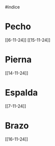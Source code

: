 #índice 

# Pecho
[[6-11-24]]
[[15-11-24]]
# Pierna
[[14-11-24]]
# Espalda
[[7-11-24]]
# Brazo
[[16-11-24]]
